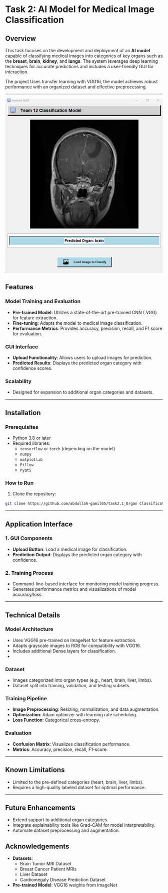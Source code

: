 # Task 2: AI Model for Medical Image Classification

## Overview

This task focuses on the development and deployment of an **AI model** capable of classifying medical images into categories of key organs such as the **breast**, **brain**, **kidney**, and **lungs**. The system leverages deep learning techniques for accurate predictions and includes a user-friendly GUI for interaction.

The project Uses transfer learning with VGG16, the model achieves robust performance with an organized dataset and effective preprocessing.

---
![result1](assets/prediction1.png)
## Features

### Model Training and Evaluation
- **Pre-trained Model**: Utilizes a state-of-the-art pre-trained CNN ( VGG) for feature extraction. 
- **Fine-tuning**: Adapts the model to medical image classification.
- **Performance Metrics**: Provides accuracy, precision, recall, and F1 score for evaluation.

### GUI Interface
- **Upload Functionality**: Allows users to upload images for prediction.
- **Predicted Results**: Displays the predicted organ category with confidence scores.

### Scalability
- Designed for expansion to additional organ categories and datasets.

---

## Installation

### Prerequisites
- Python 3.8 or later
- Required libraries:
  - `tensorflow` or `torch` (depending on the model)
  - `numpy`
  - `matplotlib`
  - `Pillow`
  - `PyQt5`

### How to Run
1. Clone the repository:

```bash
git clone https://github.com/abdullah-gamil05/task2.1_Organ Classification in Medical Images.git
```
---

## Application Interface

### 1. GUI Components
- **Upload Button**: Load a medical image for classification.
- **Prediction Output**: Displays the predicted organ category with confidence.

### 2. Training Process
- Command-line-based interface for monitoring model training progress.
- Generates performance metrics and visualizations of model accuracy/loss.

 ---

 ## Technical Details

### Model Architecture

  - Uses VGG16 pre-trained on ImageNet for feature extraction.
  - Adapts grayscale images to RGB for compatibility with VGG16.
  - Includes additional Dense layers for classification.
  - 
### Dataset

- Images categorized into organ types (e.g., heart, brain, liver, limbs).
- Dataset split into training, validation, and testing subsets.

### Training Pipeline

- **Image Preprocessing**: Resizing, normalization, and data augmentation.
- **Optimization**: Adam optimizer with learning rate scheduling.
- **Loss Function**: Categorical cross-entropy.

### Evaluation

- **Confusion Matrix**: Visualizes classification performance.
- **Metrics**: Accuracy, precision, recall, F1-score.

---

## Known Limitations

- Limited to the pre-defined categories (heart, brain, liver, limbs).
- Requires a high-quality labeled dataset for optimal performance.

---

## Future Enhancements

- Extend support to additional organ categories.
- Integrate explainability tools like Grad-CAM for model interpretability.
- Automate dataset preprocessing and augmentation.

 ## Acknowledgements
- **Datasets**:
  - Brain Tumor MRI Dataset
  - Breast Cancer Patient MRIs
  - Liver Dataset
  - Cardiomegaly Disease Prediction Dataset
- **Pre-trained Model**: VGG16 weights from ImageNet


 
